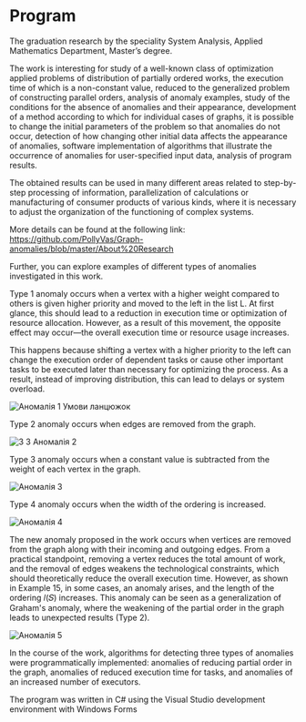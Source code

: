 # Program

The graduation research by the speciality System Analysis, Applied Mathematics Department, Master’s degree.

The work is interesting for study of a well-known class of optimization applied problems of distribution of partially ordered works, the execution time of which is a non-constant value, reduced to the generalized problem of constructing parallel orders, analysis of anomaly examples, study of the conditions for the absence of anomalies and their appearance, development of a method according to which for individual cases of graphs, it is possible to change the initial parameters of the problem so that anomalies do not occur, detection of how changing other initial data affects the appearance of anomalies, software implementation of algorithms that illustrate the occurrence of anomalies for user-specified input data, analysis of program results.

The obtained results can be used in many different areas related to step-by-step processing of information, parallelization of calculations or manufacturing of consumer products of various kinds, where it is necessary to adjust the organization of the functioning of complex systems.

More details can be found at the following link: https://github.com/PollyVas/Graph-anomalies/blob/master/About%20Research

Further, you can explore examples of different types of anomalies investigated in this work.

Type 1 anomaly occurs when a vertex with a higher weight compared to others is given higher priority and moved to the left in the list L. At first glance, this should lead to a reduction in execution time or optimization of resource allocation. However, as a result of this movement, the opposite effect may occur—the overall execution time or resource usage increases.

This happens because shifting a vertex with a higher priority to the left can change the execution order of dependent tasks or cause other important tasks to be executed later than necessary for optimizing the process. As a result, instead of improving distribution, this can lead to delays or system overload.

![Аномалія 1  Умови ланцюжок](https://github.com/user-attachments/assets/da6f0586-51f6-4593-a6ed-da66543b2b86)

Type 2 anomaly occurs when edges are removed from the graph.

![3 3 Аномалія 2](https://github.com/user-attachments/assets/4ebdb6ae-33e1-46e6-9eed-a971a553d157)

Type 3 anomaly occurs when a constant value is subtracted from the weight of each vertex in the graph.

![Аномалія 3](https://github.com/user-attachments/assets/abb0ee02-0a97-4eae-9f91-82242a62c644)

Type 4 anomaly occurs when the width of the ordering is increased.

![Аномалія 4](https://github.com/user-attachments/assets/c0d7f25e-a7b8-41e3-9b50-ab544e21e75d)

The new anomaly proposed in the work occurs when vertices are removed from the graph along with their incoming and outgoing edges. From a practical standpoint, removing a vertex reduces the total amount of work, and the removal of edges weakens the technological constraints, which should theoretically reduce the overall execution time. However, as shown in Example 15, in some cases, an anomaly arises, and the length of the ordering 𝑙(𝑆) increases. This anomaly can be seen as a generalization of Graham's anomaly, where the weakening of the partial order in the graph leads to unexpected results (Type 2).

![Аномалія 5](https://github.com/user-attachments/assets/28186c66-b583-46f7-9f97-35d4aa1ef543)

In the course of the work, algorithms for detecting three types of anomalies were programmatically implemented: anomalies of reducing partial order in the graph, anomalies of reduced execution time for tasks, and anomalies of an increased number of executors.

The program was written in C# using the Visual Studio development environment with Windows Forms


